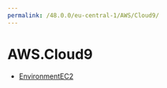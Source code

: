 ```yaml
---
permalink: /48.0.0/eu-central-1/AWS/Cloud9/
---
```


# AWS.Cloud9



* [EnvironmentEC2](EnvironmentEC2.md)